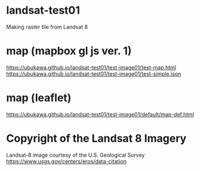 # landsat-test01
Making raster tile from Landsat 8

# map (mapbox gl js ver. 1)
https://ubukawa.github.io/landsat-test01/test-image01/test-map.html  
https://ubukawa.github.io/landsat-test01/test-image01/test-simple.json

# map (leaflet)
https://ubukawa.github.io/landsat-test01/test-image01/default/map-def.html

# Copyright of the Landsat 8 Imagery
Landsat-8 image courtesy of the U.S. Geological Survey  
https://www.usgs.gov/centers/eros/data-citation
